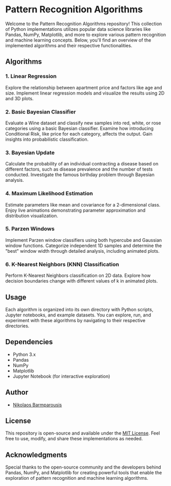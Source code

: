 # Pattern Recognition Algorithms

Welcome to the Pattern Recognition Algorithms repository! This collection of Python implementations utilizes popular data science libraries like Pandas, NumPy, Matplotlib, and more to explore various pattern recognition and machine learning concepts. Below, you'll find an overview of the implemented algorithms and their respective functionalities.

## Algorithms

### 1. Linear Regression

Explore the relationship between apartment price and factors like age and size. Implement linear regression models and visualize the results using 2D and 3D plots.

### 2. Basic Bayesian Classifier

Evaluate a Wine dataset and classify new samples into red, white, or rose categories using a basic Bayesian classifier. Examine how introducing Conditional Risk, like price for each category, affects the output. Gain insights into probabilistic classification.

### 3. Bayesian Update

Calculate the probability of an individual contracting a disease based on different factors, such as disease prevalence and the number of tests conducted. Investigate the famous birthday problem through Bayesian analysis.

### 4. Maximum Likelihood Estimation

Estimate parameters like mean and covariance for a 2-dimensional class. Enjoy live animations demonstrating parameter approximation and distribution visualization.

### 5. Parzen Windows

Implement Parzen window classifiers using both hypercube and Gaussian window functions. Categorize independent 1D samples and determine the "best" window width through detailed analysis, including animated plots.

### 6. K-Nearest Neighbors (KNN) Classification

Perform K-Nearest Neighbors classification on 2D data. Explore how decision boundaries change with different values of k in animated plots.

## Usage

Each algorithm is organized into its own directory with Python scripts, Jupyter notebooks, and example datasets. You can explore, run, and experiment with these algorithms by navigating to their respective directories.

## Dependencies

- Python 3.x
- Pandas
- NumPy
- Matplotlib
- Jupyter Notebook (for interactive exploration)


## Author

- [Nikolaos Barmparousis](https://github.com/nikbarb810)


## License

This repository is open-source and available under the [MIT License](LICENSE). Feel free to use, modify, and share these implementations as needed.

## Acknowledgments

Special thanks to the open-source community and the developers behind Pandas, NumPy, and Matplotlib for creating powerful tools that enable the exploration of pattern recognition and machine learning algorithms.


